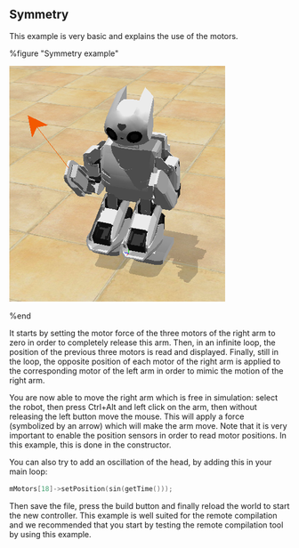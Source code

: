 ## Symmetry

This example is very basic and explains the use of the motors.

%figure "Symmetry example"

![example_symmetry.png](images/example_symmetry.png)

%end

It starts by setting the motor force of the three motors of the right arm to zero in order to completely release this arm.
Then, in an infinite loop, the position of the previous three motors is read and displayed.
Finally, still in the loop, the opposite position of each motor of the right arm is applied to the corresponding motor of the left arm in order to mimic the motion of the right arm.

You are now able to move the right arm which is free in simulation: select the robot, then press Ctrl+Alt and left click on the arm, then without releasing the left button move the mouse.
This will apply a force (symbolized by an arrow) which will make the arm move.
Note that it is very important to enable the position sensors in order to read motor positions.
In this example, this is done in the constructor.

You can also try to add an oscillation of the head, by adding this in your main loop:

```c++
mMotors[18]->setPosition(sin(getTime()));
```

Then save the file, press the build button and finally reload the world to start the new controller.
This example is well suited for the remote compilation and we recommended that you start by testing the remote compilation tool by using this example.
